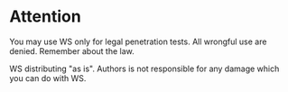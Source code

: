# Attention

You may use WS only for legal penetration tests. All wrongful use are denied. Remember about the law.

WS distributing "as is". Authors is not responsible for any damage which you can do with WS.

